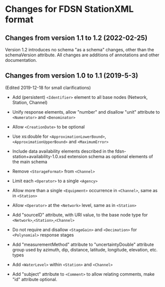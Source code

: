 # Changes for FDSN StationXML format

## Changes from version 1.1 to 1.2 (2022-02-25)

Version 1.2 introduces no schema "as a schema" changes, other than the
schemaVersion attribute. All changes are additions of annotations and other documentation.

## Changes from version 1.0 to 1.1 (2019-5-3)

(Edited 2019-12-18 for small clarifications)

* Add (persistent) `<Identifier>` element to all base nodes (Network, Station, Channel)

* Unify response elements, allow "number" and disallow "unit" attribute to `<Numerator>` and `<Denominator>`

* Allow `<CreationDate>` to be optional

* Use xs:double for `<ApproximationLowerBound>`, `<ApproximationUpperBound>` and `<MaximumError>`

* Include data availability elements described in the fdsn-station+availability-1.0.xsd extension schema as optional elements of the main schema

* Remove `<StorageFormat>` from `<Channel>`

* Limit each `<Operator>` to a single `<Agency>`

* Allow more than a single `<Equipment>` occurrence in `<Channel>`, same as in `<Station>`

* Allow `<Operator>` at the `<Network>` level, same as in `<Station>`

* Add "sourceID" attribute, with URI value, to the base node type for `<Network>`,`<Station>`,`<Channel>`

* Do not require and disallow `<StageGain>` and `<Decimation>` for `<Polynomial>` response stages

* Add "measurementMethod" attribute to "uncertaintyDouble" attribute group used by azimuth, dip, distance, latitude, longitude, elevation, etc. types

* Add `<WaterLevel>` within `<Station>` and `<Channel>`

* Add "subject" attribute to `<Comment>` to allow relating comments, make "id" attribute optional.
